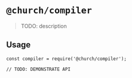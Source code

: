 # `@church/compiler`

> TODO: description

## Usage

```
const compiler = require('@church/compiler');

// TODO: DEMONSTRATE API
```
